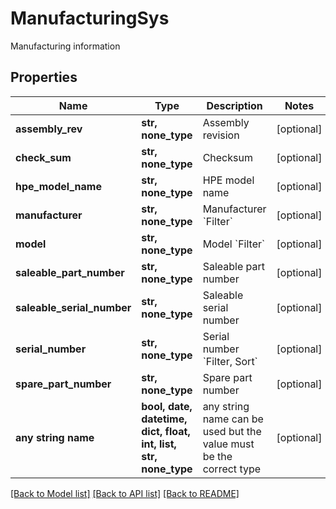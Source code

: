 # ManufacturingSys

Manufacturing information

## Properties
Name | Type | Description | Notes
------------ | ------------- | ------------- | -------------
**assembly_rev** | **str, none_type** | Assembly revision | [optional] 
**check_sum** | **str, none_type** | Checksum | [optional] 
**hpe_model_name** | **str, none_type** | HPE model name | [optional] 
**manufacturer** | **str, none_type** | Manufacturer &#x60;Filter&#x60; | [optional] 
**model** | **str, none_type** | Model &#x60;Filter&#x60; | [optional] 
**saleable_part_number** | **str, none_type** | Saleable part number | [optional] 
**saleable_serial_number** | **str, none_type** | Saleable serial number | [optional] 
**serial_number** | **str, none_type** | Serial number &#x60;Filter, Sort&#x60; | [optional] 
**spare_part_number** | **str, none_type** | Spare part number | [optional] 
**any string name** | **bool, date, datetime, dict, float, int, list, str, none_type** | any string name can be used but the value must be the correct type | [optional]

[[Back to Model list]](../README.md#documentation-for-models) [[Back to API list]](../README.md#documentation-for-api-endpoints) [[Back to README]](../README.md)



